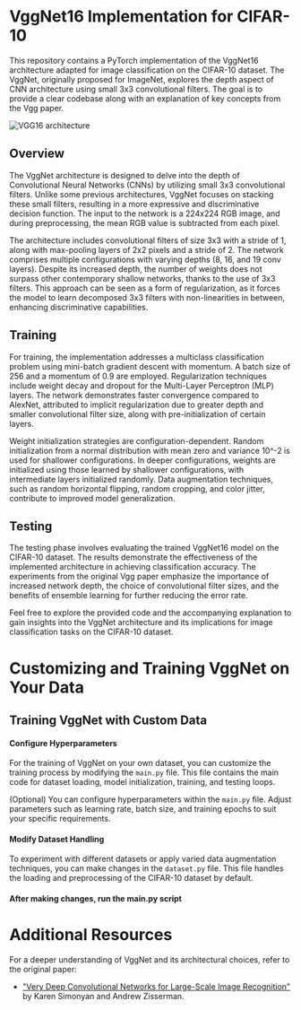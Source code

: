 # VggNet16 Implementation for CIFAR-10

This repository contains a PyTorch implementation of the VggNet16 architecture adapted for image classification on the CIFAR-10 dataset. The VggNet, originally proposed for ImageNet, explores the depth aspect of CNN architecture using small 3x3 convolutional filters. The goal is to provide a clear codebase along with an explanation of key concepts from the Vgg paper.

![VGG16 architecture](https://www.researchgate.net/publication/333242381/figure/fig2/AS:760979981860866@1558443174380/VGGNet-architecture-19.ppm)


## Overview

The VggNet architecture is designed to delve into the depth of Convolutional Neural Networks (CNNs) by utilizing small 3x3 convolutional filters. Unlike some previous architectures, VggNet focuses on stacking these small filters, resulting in a more expressive and discriminative decision function. The input to the network is a 224x224 RGB image, and during preprocessing, the mean RGB value is subtracted from each pixel.

The architecture includes convolutional filters of size 3x3 with a stride of 1, along with max-pooling layers of 2x2 pixels and a stride of 2. The network comprises multiple configurations with varying depths (8, 16, and 19 conv layers). Despite its increased depth, the number of weights does not surpass other contemporary shallow networks, thanks to the use of 3x3 filters. This approach can be seen as a form of regularization, as it forces the model to learn decomposed 3x3 filters with non-linearities in between, enhancing discriminative capabilities.

## Training

For training, the implementation addresses a multiclass classification problem using mini-batch gradient descent with momentum. A batch size of 256 and a momentum of 0.9 are employed. Regularization techniques include weight decay and dropout for the Multi-Layer Perceptron (MLP) layers. The network demonstrates faster convergence compared to AlexNet, attributed to implicit regularization due to greater depth and smaller convolutional filter size, along with pre-initialization of certain layers.

Weight initialization strategies are configuration-dependent. Random initialization from a normal distribution with mean zero and variance 10^-2 is used for shallower configurations. In deeper configurations, weights are initialized using those learned by shallower configurations, with intermediate layers initialized randomly. Data augmentation techniques, such as random horizontal flipping, random cropping, and color jitter, contribute to improved model generalization.

## Testing

The testing phase involves evaluating the trained VggNet16 model on the CIFAR-10 dataset. The results demonstrate the effectiveness of the implemented architecture in achieving classification accuracy. The experiments from the original Vgg paper emphasize the importance of increased network depth, the choice of convolutional filter sizes, and the benefits of ensemble learning for further reducing the error rate.

Feel free to explore the provided code and the accompanying explanation to gain insights into the VggNet architecture and its implications for image classification tasks on the CIFAR-10 dataset.

# Customizing and Training VggNet on Your Data

## Training VggNet with Custom Data

#### Configure Hyperparameters

For the training of VggNet on your own dataset, you can customize the training process by modifying the `main.py` file. This file contains the main code for dataset loading, model initialization, training, and testing loops.

(Optional) You can configure hyperparameters within the `main.py` file. Adjust parameters such as learning rate, batch size, and training epochs to suit your specific requirements.

#### Modify Dataset Handling

To experiment with different datasets or apply varied data augmentation techniques, you can make changes in the `dataset.py` file. This file handles the loading and preprocessing of the CIFAR-10 dataset by default.

#### After making changes, run the main.py script

# Additional Resources

For a deeper understanding of VggNet and its architectural choices, refer to the original paper:

- ["Very Deep Convolutional Networks for Large-Scale Image Recognition"](https://arxiv.org/abs/1409.1556) by Karen Simonyan and Andrew Zisserman.
